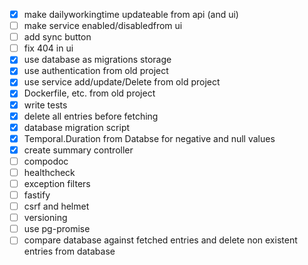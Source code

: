 - [x] make dailyworkingtime updateable from api (and ui)
- [ ] make service enabled/disabledfrom ui
- [ ] add sync button
- [ ] fix 404 in ui
- [x] use database as migrations storage
- [x] use authentication from old project
- [x] use service add/update/Delete from old project
- [x] Dockerfile, etc. from old project
- [x] write tests
- [x] delete all entries before fetching
- [x] database migration script
- [x] Temporal.Duration from Databse for negative and null values
- [x] create summary controller
- [ ] compodoc
- [ ] healthcheck
- [ ] exception filters
- [ ] fastify
- [ ] csrf and helmet
- [ ] versioning
- [ ] use pg-promise
- [ ] compare database against fetched entries and delete non existent entries from database
